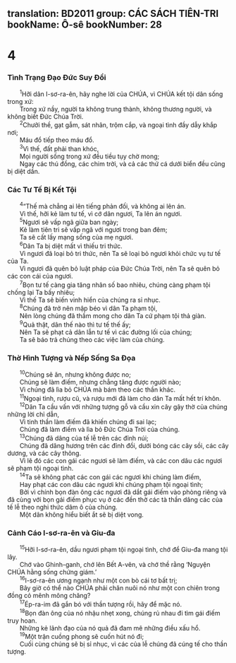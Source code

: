 translation: BD2011
group: CÁC SÁCH TIÊN-TRI
bookName: Ô-sê 
bookNumber: 28
-------

<div class="title"><h1>4</h1><h3>Tình Trạng Ðạo Ðức Suy Ðồi</h3></div>
<span class="verse os_4_1">  <sup>1</sup>Hỡi dân I-sơ-ra-ên, hãy nghe lời của CHÚA, vì CHÚA kết tội dân sống trong xứ:<br/>  Trong xứ nầy, người ta không trung thành, không thương người, và không biết Ðức Chúa Trời.<br/></span>
<span class="verse os_4_2">  <sup>2</sup>Chưởi thề, gạt gẫm, sát nhân, trộm cắp, và ngoại tình đầy dẫy khắp nơi;<br/>  Máu đổ tiếp theo máu đổ.<br/></span>
<span class="verse os_4_3">  <sup>3</sup>Vì thế, đất phải than khóc, <br/>  Mọi người sống trong xứ đều tiều tụy chờ mong;<br/>  Ngay các thú đồng, các chim trời, và cả các thứ cá dưới biển đều cũng bị diệt dần.<br/></span>
<div class="title"><h3>Các Tư Tế Bị Kết Tội</h3></div>
<span class="verse os_4_4">  <sup>4</sup>“Thế mà chẳng ai lên tiếng phản đối, và không ai lên án.<br/>  Vì thế, hỡi kẻ làm tư tế, vì cớ dân ngươi, Ta lên án ngươi. <br/></span>
<span class="verse os_4_5">  <sup>5</sup>Ngươi sẽ vấp ngã giữa ban ngày;<br/>  Kẻ làm tiên tri sẽ vấp ngã với ngươi trong ban đêm;<br/>  Ta sẽ cất lấy mạng sống của mẹ ngươi.<br/></span>
<span class="verse os_4_6">  <sup>6</sup>Dân Ta bị diệt mất vì thiếu tri thức.<br/>  Vì ngươi đã loại bỏ tri thức, nên Ta sẽ loại bỏ ngươi khỏi chức vụ tư tế của Ta.<br/>  Vì ngươi đã quên bỏ luật pháp của Ðức Chúa Trời, nên Ta sẽ quên bỏ các con cái của ngươi.<br/></span>
<span class="verse os_4_7">  <sup>7</sup>Bọn tư tế càng gia tăng nhân số bao nhiêu, chúng càng phạm tội chống lại Ta bấy nhiêu;<br/>  Vì thế Ta sẽ biến vinh hiển của chúng ra sỉ nhục. <br/></span>
<span class="verse os_4_8">  <sup>8</sup>Chúng đã trở nên mập béo vì dân Ta phạm tội,<br/>  Nên lòng chúng đã thầm mong cho dân Ta cứ phạm tội thả giàn.<br/></span>
<span class="verse os_4_9">  <sup>9</sup>Quả thật, dân thế nào thì tư tế thế ấy;<br/>  Nên Ta sẽ phạt cả dân lẫn tư tế vì các đường lối của chúng;<br/>  Ta sẽ báo trả chúng theo các việc làm của chúng.<br/></span>
<div class="title"><h3>Thờ Hình Tượng và Nếp Sống Sa Ðọa</h3></div>
<span class="verse os_4_10">  <sup>10</sup>Chúng sẽ ăn, nhưng không được no;<br/>  Chúng sẽ làm điếm, nhưng chẳng tăng được người nào;<br/>  Vì chúng đã lìa bỏ CHÚA mà bám theo các thần khác.<br/></span>
<span class="verse os_4_11">  <sup>11</sup>Ngoại tình, rượu cũ, và rượu mới đã làm cho dân Ta mất hết trí khôn.<br/></span>
<span class="verse os_4_12">  <sup>12</sup>Dân Ta cầu vấn với những tượng gỗ và cầu xin cây gậy thờ của chúng những lời chỉ dẫn,<br/>  Vì tinh thần làm điếm đã khiến chúng đi sai lạc;<br/>  Chúng đã làm điếm và lìa bỏ Ðức Chúa Trời của chúng.<br/></span>
<span class="verse os_4_13">  <sup>13</sup>Chúng đã dâng của tế lễ trên các đỉnh núi;<br/>  Chúng đã dâng hương trên các đỉnh đồi, dưới bóng các cây sồi, các cây dương, và các cây thông.<br/>  Vì lẽ đó các con gái các ngươi sẽ làm điếm, và các con dâu các ngươi sẽ phạm tội ngoại tình.<br/></span>
<span class="verse os_4_14">  <sup>14</sup>Ta sẽ không phạt các con gái các ngươi khi chúng làm điếm,<br/>  Hay phạt các con dâu các ngươi khi chúng phạm tội ngoại tình;<br/>  Bởi vì chính bọn đàn ông các ngươi đã dắt gái điếm vào phòng riêng và đã cùng với bọn gái điếm phục vụ ở các đền thờ các tà thần dâng các của tế lễ theo nghi thức dâm ô của chúng.<br/>  Một dân không hiểu biết ắt sẽ bị diệt vong.<br/></span>
<div class="title"><h3>Cảnh Cáo I-sơ-ra-ên và Giu-đa</h3></div>
<span class="verse os_4_15">  <sup>15</sup>Hỡi I-sơ-ra-ên, dầu ngươi phạm tội ngoại tình, chớ để Giu-đa mang tội lây.<br/>  Chớ vào Ghinh-ganh, chớ lên Bết A-vên, và chớ thề rằng ‘Nguyện CHÚA hằng sống chứng giám.’ <br/></span>
<span class="verse os_4_16">  <sup>16</sup>I-sơ-ra-ên ương ngạnh như một con bò cái tơ bất trị;<br/>  Bây giờ có thể nào CHÚA phải chăn nuôi nó như một con chiên trong đồng cỏ mênh mông chăng?<br/></span>
<span class="verse os_4_17">  <sup>17</sup>Ép-ra-im đã gắn bó với thần tượng rồi, hãy để mặc nó.<br/></span>
<span class="verse os_4_18">  <sup>18</sup>Bọn đàn ông của nó nhậu nhẹt xong, chúng rủ nhau đi tìm gái điếm truy hoan.<br/>  Những kẻ lãnh đạo của nó quả đã đam mê những điều xấu hổ.<br/></span>
<span class="verse os_4_19">  <sup>19</sup>Một trận cuồng phong sẽ cuốn hút nó đi;<br/>  Cuối cùng chúng sẽ bị sỉ nhục, vì các của lễ chúng đã cúng tế cho thần tượng.<br/></span>
